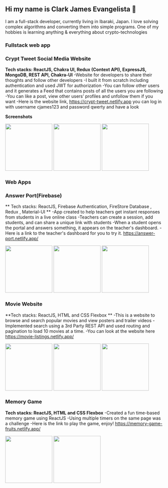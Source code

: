 ## Hi my name is Clark James Evangelista 👋
  I am a full-stack developer, currently living in Ibaraki, Japan. I love solving complex algorithms and converting them into simple programs. One of my hobbies is learning anything & everything about crypto-technologies



### Fullstack web app
### Crypt Tweet  Social Media Website 

**Tech stacks: ReactJS, Chakra UI, Redux (Context API), ExpressJS, MongoDB, REST API, Chakra-UI** 
-Website for developers to share their thoughts and follow other developers
-I built it from scratch including authentication and used JWT for authorization 
-You can follow other users and it generates a Feed that contains posts of all the users you are following
-You can like a post, view other users’ profiles and unfollow them if you want
-Here is the website link, https://crypt-tweet.netlify.app  you can log in with username cjames123  and password qwerty and have a look

**Screenshots**

<img src="" width="150px"/>
<img src="" width="150px" />
<img src="" width="150px" />


### Web Apps
### Answer Port(Firebase)

** Tech stacks: ReactJS, Firebase Authentication, FireStore Database , Redux , Material-UI **
-App created to help teachers get instant responses from students in a live online class
-Teachers can create a session, add students, and can share a unique link with students
-When a student opens the portal and answers something, it appears on the teacher's dashboard.
-Here is a link to the teacher's dashboard for you to try it. https://answer-port.netlify.app/

<img src="" width="150px"/>
<img src="" width="150px" />
<img src="" width="150px" />


### Movie Website

**Tech stacks: ReactJS, HTML and CSS Flexbox **
-This is a website to browse and search popular movies and view posters and trailer videos
-Implemented search using a 3rd Party REST API and used routing and pagination to load 10 movies at a time.
-You can look at the website here https://movie-listings.netlify.app/

<img src="" width="150px"/>
<img src="" width="150px" />
<img src="" width="150px" />

### Memory Game
**Tech stacks: ReactJS, HTML and CSS Flexbox**
-Created a fun time-based memory game using ReactJS
-Using multiple timers on the same page was a challenge 
-Here is the link to play the game, enjoy! https://memory-game-fruits.netlify.app/

<img src="" width="150px" />
<img src="" width="150px" />

<!--
**xcjames29/xcjames29** is a ✨ _special_ ✨ repository because its `README.md` (this file) appears on your GitHub profile.

Here are some ideas to get you started:

- 🔭 I’m currently working on ...
- 🌱 I’m currently learning ...
- 👯 I’m looking to collaborate on ...
- 🤔 I’m looking for help with ...
- 💬 Ask me about ...
- 📫 How to reach me: ...
- 😄 Pronouns: ...
- ⚡ Fun fact: ...
-->
